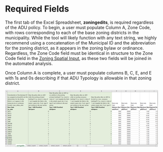 # Required Fields

The first tab of the Excel Spreadsheet, **zoningedits**, is required regardless of the ADU policy. To begin, a user must populate Column A, Zone Code, with rows corresponding to each of the base zoning districts in the municipality. While the tool will likely function with any text string, we highly recommend using a concatenation of the Municipal ID and the abbreviation for the zoning district, as it appears in the zoning bylaw or ordinance. Regardless, the Zone Code field must be identical in structure to the Zone Code field in the [Zoning Spatial Input](../../analysis-preparation/spatial-inputs/3-1.-zoning.md), as these two fields will be joined in the automated analysis.

Once Column A is complete, a user must populate columns B, C, E, and E with 1s and 0s describing if that ADU Typology is allowable in that zoning district.

![Required Inputs (Click to Expand)](../../.gitbook/assets/Excel-Screenshot.png)

